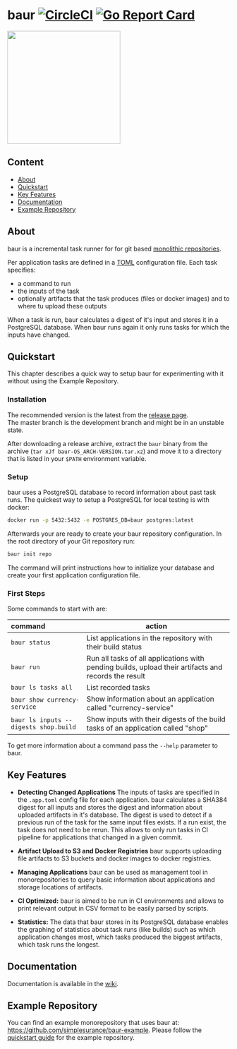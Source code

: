 # baur [![CircleCI](https://circleci.com/gh/simplesurance/baur.svg?style=svg&circle-token=8bc17577e45f5246cba2e1ea199ae504c8700eb6)](https://circleci.com/gh/simplesurance/baur) [![Go Report Card](https://goreportcard.com/badge/github.com/simplesurance/baur)](https://goreportcard.com/report/github.com/simplesurance/baur)

<img src="https://github.com/simplesurance/baur/wiki/media/baur.png" width="256" height="256">

## Content

* [About](#about)
* [Quickstart](#quickstart)
* [Key Features](#key-features)
* [Documentation](#documentation)
* [Example Repository](#example-repository)

## About

baur is a incremental task runner for for git based [monolithic
repositories](https://en.wikipedia.org/wiki/Monorepo).

Per application tasks are defined in a [TOML](https://github.com/toml-lang/toml)
configuration file. Each task specifies:

- a command to run
- the inputs of the task 
- optionally artifacts that the task produces (files or docker images) and
  to where tu upload these outputs

When a task is run, baur calculates a digest of it's input and stores it in a
PostgreSQL database.
When baur runs again it only runs tasks for which the inputs have changed.

## Quickstart

This chapter describes a quick way to setup baur for experimenting with it
without using the Example Repository.

### Installation

The recommended version is the latest from the
[release page](https://github.com/simplesurance/baur/releases). \
The master branch is the development branch and might be in an unstable state.

After downloading a release archive, extract the `baur` binary from the archive
(`tar xJf baur-OS_ARCH-VERSION.tar.xz`) and move it to a directory that is
listed in your `$PATH` environment variable.

### Setup

baur uses a PostgreSQL database to record information about past task runs. The
quickest way to setup a PostgreSQL for local testing is with docker:

```sh
docker run -p 5432:5432 -e POSTGRES_DB=baur postgres:latest
```

Afterwards your are ready to create your baur repository configuration.
In the root directory of your Git repository run:

```sh
baur init repo
```

The command will print instructions how to initialize your database and create
your first application configuration file.

### First Steps

Some commands to start with are:

| command                               | action                                                                                               |
|:--------------------------------------|------------------------------------------------------------------------------------------------------|
| `baur status`                         | List applications in the repository with their build status                                          |
| `baur run`                            | Run all tasks of all applications with pending builds, upload their artifacts and records the result |
| `baur ls tasks all`                   | List recorded tasks                                                                                  |
| `baur show currency-service`          | Show information about an application called "currency-service"                                      |
| `baur ls inputs --digests shop.build` | Show inputs with their digests of the build tasks of an application called "shop"                    |

To get more information about a command pass the `--help` parameter to baur.

## Key Features

* **Detecting Changed Applications**
  The inputs of tasks are specified in the `.app.toml` config file for
  each application. baur calculates a SHA384 digest for all inputs and stores
  the digest and information about uploaded artifacts in it's database.
  The digest is used to detect if a previous run of the task for the same input
  files exists. If a run exist, the task does not need to be rerun.
  This allows to only run tasks in CI pipeline for applications that changed in
  a given commit.

* **Artifact Upload to S3 and Docker Registries**
  baur supports uploading file artifacts to S3 buckets and docker images to
  docker registries.

* **Managing Applications**
  baur can be used as management tool in monorepositories to query basic
  information about applications and storage locations of artifacts.

* **CI Optimized:**
  baur is aimed to be run in CI environments and allows to print relevant output
  in CSV format to be easily parsed by scripts.

* **Statistics:**
  The data that baur stores in its PostgreSQL database enables the graphing of
  statistics about task runs (like builds) such as which application changes
  most, which tasks produced the biggest artifacts, which task runs the longest.

## Documentation

Documentation is available in the [wiki](https://github.com/simplesurance/baur/wiki).

## Example Repository

You can find an example monorepository that uses baur at:
<https://github.com/simplesurance/baur-example>.
Please follow the [quickstart guide](https://github.com/simplesurance/baur-example#quickstart)
for the example repository.

